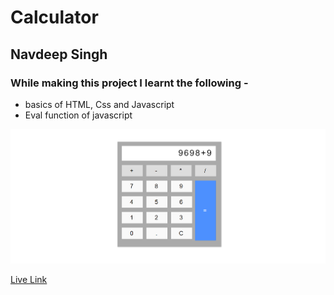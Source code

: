 # Calculator

## Navdeep Singh

### While making this project I learnt the following -

- basics of HTML, Css and Javascript
- Eval function of javascript

![](./images/calculator.png)

[Live Link](https://navdeep-calculator.netlify.app)
